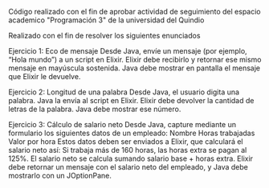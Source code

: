 Código realizado con el fin de aprobar actividad de seguimiento del espacio academico "Programación 3" de la universidad del Quindio

Realizado con el fin de resolver los siguientes enunciados 

Ejercicio 1: Eco de mensaje
Desde Java, envíe un mensaje (por ejemplo, “Hola mundo”) a un script en Elixir. Elixir debe recibirlo y retornar ese mismo mensaje en mayúscula sostenida. Java debe mostrar en pantalla el mensaje que Elixir le devuelve.

Ejercicio 2: Longitud de una palabra
Desde Java, el usuario digita una palabra. Java la envía al script en Elixir. Elixir debe devolver la cantidad de letras de la palabra. Java debe mostrar ese número.

Ejercicio 3: Cálculo de salario neto
Desde Java, capture mediante un formulario los siguientes datos de un empleado:
Nombre
Horas trabajadas
Valor por hora
Estos datos deben ser enviados a Elixir, que calculará el salario neto así:
Si trabaja más de 160 horas, las horas extra se pagan al 125%.
El salario neto se calcula sumando salario base + horas extra.
Elixir debe retornar un mensaje con el salario neto del empleado, y Java debe mostrarlo con un JOptionPane.
